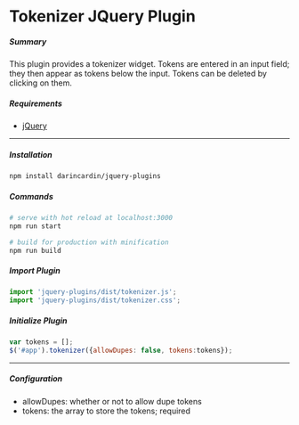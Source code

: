 # Tokenizer JQuery Plugin

##### Summary
This plugin provides a tokenizer widget. Tokens are entered in an input field; they then appear as tokens below the input.
Tokens can be deleted by clicking on them.


##### Requirements
  + [jQuery](http://jquery.com/)

-----
##### Installation 


```bash
npm install darincardin/jquery-plugins
```

##### Commands

```bash
# serve with hot reload at localhost:3000
npm run start

# build for production with minification
npm run build
```

##### Import Plugin

```javascript
import 'jquery-plugins/dist/tokenizer.js';
import 'jquery-plugins/dist/tokenizer.css';
```


##### Initialize Plugin

```javascript
var tokens = [];
$('#app').tokenizer({allowDupes: false, tokens:tokens});	
```
-----

##### Configuration
* allowDupes: whether or not to allow dupe tokens
* tokens: the array to store the tokens; required




